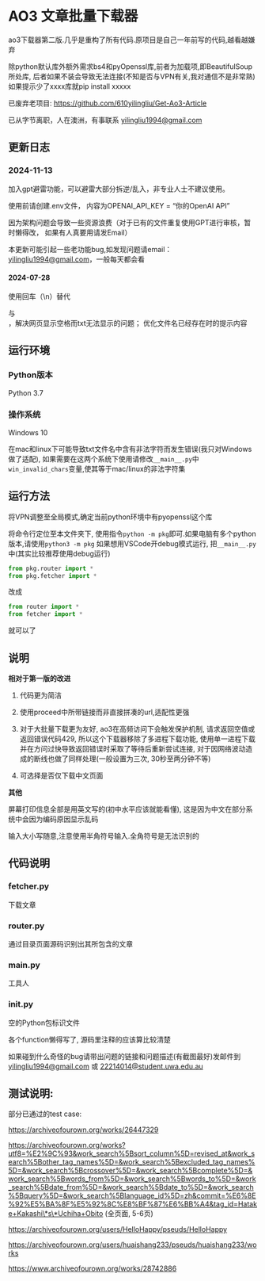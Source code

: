 # AO3 文章批量下载器
ao3下载器第二版.几乎是重构了所有代码.原项目是自己一年前写的代码,越看越嫌弃

除python默认库外额外需求bs4和pyOpenssl库,前者为加载项,即BeautifulSoup所处库, 后者如果不装会导致无法连接(不知是否与VPN有关,我对通信不是非常熟)
如果提示少了xxxx库就pip install xxxxx

已废弃老项目: https://github.com/610yilingliu/Get-Ao3-Article

已从字节离职，人在澳洲，有事联系 yilingliu1994@gmail.com

## 更新日志

###  2024-11-13
加入gpt避雷功能，可以避雷大部分拆逆/乱入，非专业人士不建议使用。

使用前请创建.env文件， 内容为OPENAI_API_KEY = “你的OpenAI API”

因为架构问题会导致一些资源浪费（对于已有的文件重复使用GPT进行审核，暂时懒得改， 如果有人真要用请发Email）

本更新可能引起一些老功能bug,如发现问题请email：yilingliu1994@gmail.com，一般每天都会看


#### 2024-07-28
使用回车（\n）替代<p>与<br>，解决网页显示空格而txt无法显示的问题； 优化文件名已经存在时的提示内容

## 运行环境

### Python版本

Python 3.7

### 操作系统

Windows 10

在mac和linux下可能导致txt文件名中含有非法字符而发生错误(我只对Windows做了适配), 如果需要在这两个系统下使用请修改`__main__.py`中`win_invalid_chars`变量,使其等于mac/linux的非法字符集

## 运行方法
将VPN调整至全局模式,确定当前python环境中有pyopenssl这个库

将命令行定位至本文件夹下, 使用指令`python -m pkg`即可.如果电脑有多个python版本,请使用`python3 -m pkg`
如果想用VSCode开debug模式运行, 把`__main__.py`中(其实比较推荐使用debug运行)

```Python
from pkg.router import *
from pkg.fetcher import *
```

改成

```python
from router import *
from fetcher import *
```

就可以了

## 说明

**相对于第一版的改进**

1. 代码更为简洁
   
2. 使用proceed中所带链接而非直接拼凑的url,适配性更强
   
3. 对于大批量下载更为友好, ao3在高频访问下会触发保护机制, 请求返回空值或返回错误代码429, 所以这个下载器移除了多进程下载功能, 使用单一进程下载并在方问过快导致返回错误时采取了等待后重新尝试连接, 对于因网络波动造成的断线也做了同样处理(一般设置为三次, 30秒至两分钟不等)
   
4. 可选择是否仅下载中文页面


**其他**

屏幕打印信息全部是用英文写的(初中水平应该就能看懂), 这是因为中文在部分系统中会因为编码原因显示乱码

输入大小写随意,注意使用半角符号输入.全角符号是无法识别的

## 代码说明

### fetcher.py

下载文章

### router.py

通过目录页面源码识别出其所包含的文章

### __main__.py

工具人

### __init__.py

空的Python包标识文件

各个function懒得写了, 源码里注释的应该算比较清楚

如果碰到什么奇怪的bug请带出问题的链接和问题描述(有截图最好)发邮件到 yilingliu1994@gmail.com 或 22214014@student.uwa.edu.au


## 测试说明:

部分已通过的test case:

https://archiveofourown.org/works/26447329

https://archiveofourown.org/works?utf8=%E2%9C%93&work_search%5Bsort_column%5D=revised_at&work_search%5Bother_tag_names%5D=&work_search%5Bexcluded_tag_names%5D=&work_search%5Bcrossover%5D=&work_search%5Bcomplete%5D=&work_search%5Bwords_from%5D=&work_search%5Bwords_to%5D=&work_search%5Bdate_from%5D=&work_search%5Bdate_to%5D=&work_search%5Bquery%5D=&work_search%5Blanguage_id%5D=zh&commit=%E6%8E%92%E5%BA%8F%E5%92%8C%E8%BF%87%E6%BB%A4&tag_id=Hatake+Kakashi\*s\*Uchiha+Obito
(全页面, 5-6页)

https://archiveofourown.org/users/HelloHappy/pseuds/HelloHappy

https://archiveofourown.org/users/huaishang233/pseuds/huaishang233/works

https://www.archiveofourown.org/works/28742886
